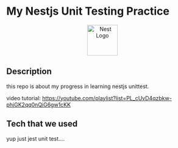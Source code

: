 # My Nestjs Unit Testing Practice

<p align="center">
  <img src="https://nestjs.com/img/logo-small.svg" width="80" alt="Nest Logo" />
</p>

## Description

this repo is about my progress in learning nestjs unittest.

video tutorial: https://youtube.com/playlist?list=PL_cUvD4qzbkw-phjGK2qq0nQiG6gw1cKK

## Tech that we used

yup just jest unit test....
